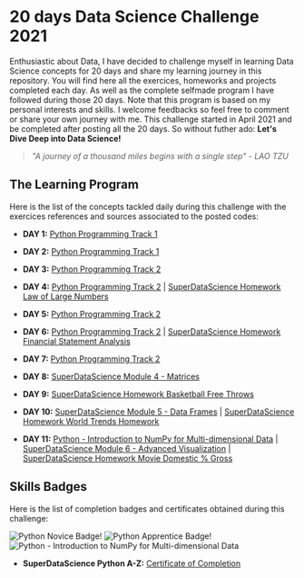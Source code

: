 # 20 days Data Science Challenge 2021  

Enthusiastic about Data, I have decided to challenge myself in learning Data Science concepts for 20 days and share my learning journey in this repository. You will find here all the exercices, homeworks and projects completed each day. As well as the complete selfmade program I have followed during those 20 days. Note that this program is based on my personal interests and skills. I welcome feedbacks so feel free to comment or share your own journey with me. This challenge started in April 2021 and be completed after posting all the 20 days. So without futher ado: **Let's Dive Deep into Data Science!**  

 > *"A journey of a thousand miles begins with a single step" - LAO TZU*  

  
## The Learning Program  

Here is the list of the concepts tackled daily during this challenge with the exercices references and sources associated to the posted codes: 

- **DAY 1:** [Python Programming Track 1](https://www.skillsoft.com/journey/python-novice-to-pythonista-1fe73a9b-d238-477e-bc15-273e52f8b7ba?track=55115d32-0d94-45bb-9aa9-53a71fe81b83)  

- **DAY 2:** [Python Programming Track 1](https://www.skillsoft.com/journey/python-novice-to-pythonista-1fe73a9b-d238-477e-bc15-273e52f8b7ba?track=55115d32-0d94-45bb-9aa9-53a71fe81b83)  

- **DAY 3:** [Python Programming Track 2](https://www.skillsoft.com/journey/python-novice-to-pythonista-1fe73a9b-d238-477e-bc15-273e52f8b7ba?track=a240f579-6c45-4716-8f6c-64d473ab9ece)  

- **DAY 4:** [Python Programming Track 2](https://www.skillsoft.com/journey/python-novice-to-pythonista-1fe73a9b-d238-477e-bc15-273e52f8b7ba?track=a240f579-6c45-4716-8f6c-64d473ab9ece) | [SuperDataScience Homework Law of Large Numbers](https://www.superdatascience.com/courses/python-programming/module-2/homework-law-of-large-numbers-2)  

- **DAY 5:** [Python Programming Track 2](https://www.skillsoft.com/journey/python-novice-to-pythonista-1fe73a9b-d238-477e-bc15-273e52f8b7ba?track=a240f579-6c45-4716-8f6c-64d473ab9ece)  

- **DAY 6:** [Python Programming Track 2](https://www.skillsoft.com/journey/python-novice-to-pythonista-1fe73a9b-d238-477e-bc15-273e52f8b7ba?track=a240f579-6c45-4716-8f6c-64d473ab9ece) | [SuperDataScience Homework Financial Statement Analysis](https://www.superdatascience.com/courses/python-programming/module-3/homework-financial-statement)

- **DAY 7:** [Python Programming Track 2](https://www.skillsoft.com/journey/python-novice-to-pythonista-1fe73a9b-d238-477e-bc15-273e52f8b7ba?track=a240f579-6c45-4716-8f6c-64d473ab9ece)

- **DAY 8:** [SuperDataScience Module 4 - Matrices](https://www.superdatascience.com/courses/python-programming/module-4/homework-basketball-free-throws-2)  

- **DAY 9:** [SuperDataScience Homework Basketball Free Throws](https://www.superdatascience.com/courses/python-programming/module-4/homework-basketball-free-throws-2)  

- **DAY 10:** [SuperDataScience Module 5 - Data Frames](https://www.superdatascience.com/courses/python-programming/module-5/importing-data-into-python) | [SuperDataScience Homework World Trends Homework](https://www.superdatascience.com/courses/python-programming/module-5/homework-world-trends-2)  

- **DAY 11:** [Python - Introduction to NumPy for Multi-dimensional Data](https://bred.percipio.com/courses/142a6430-d900-11e8-8a17-cfd888227de4/videos/586440c0-d901-11e8-8a17-cfd888227de4?tab=content) | [SuperDataScience Module 6 - Advanced Visualization](https://www.superdatascience.com/courses/python-programming/module-6/homework-movie-domestic-gross) | [SuperDataScience Homework Movie Domestic % Gross](https://www.superdatascience.com/courses/python-programming/module-6/homework-movie-domestic-gross)  


  
## Skills Badges 

Here is the list of completion badges and certificates obtained during this challenge:  

![Python Novice Badge!](https://eu.api.accredible.com/v1/frontend/credential_website_embed_image/badge/742089) ![Python Apprentice Badge!](https://eu.api.accredible.com/v1/frontend/credential_website_embed_image/badge/776010) ![Python - Introduction to NumPy for Multi-dimensional Data](https://eu.api.accredible.com/v1/frontend/credential_website_embed_image/badge/792309)  

- **SuperDataScience Python A-Z:** [Certificate of Completion](https://sds-platform-public.s3.us-east-2.amazonaws.com/users/pPpxDpzGydQGPJn9r/course-certificates/mhC2Z2Hu9y3mKN3M7.pdf)



  

